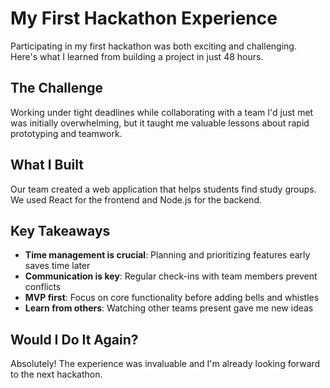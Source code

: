 # My First Hackathon Experience

Participating in my first hackathon was both exciting and challenging. Here's what I learned from building a project in just 48 hours.

## The Challenge

Working under tight deadlines while collaborating with a team I'd just met was initially overwhelming, but it taught me valuable lessons about rapid prototyping and teamwork.

## What I Built

Our team created a web application that helps students find study groups. We used React for the frontend and Node.js for the backend.

## Key Takeaways

- **Time management is crucial**: Planning and prioritizing features early saves time later
- **Communication is key**: Regular check-ins with team members prevent conflicts
- **MVP first**: Focus on core functionality before adding bells and whistles
- **Learn from others**: Watching other teams present gave me new ideas

## Would I Do It Again?

Absolutely! The experience was invaluable and I'm already looking forward to the next hackathon.